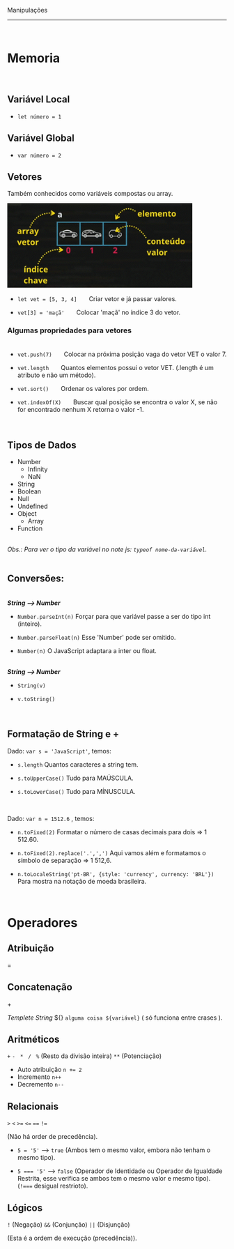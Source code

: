 Manipulações
***
<br/>
 
# Memoria

<br/>

## Variável Local
* `let número = 1`

## Variável Global
* `var número = 2`  

## Vetores

Também conhecidos como variáveis compostas ou array.

<img src="../mais/imagens/vetor.gif" width="425">   

* `let vet = [5, 3, 4]`   &nbsp; &nbsp; &nbsp; Criar vetor e já passar valores.  

* `vet[3] = 'maçã'` &nbsp; &nbsp; &nbsp; Colocar 'maçã' no índice 3 do vetor.

### Algumas propriedades para vetores <br/><br/>

* `vet.push(7)` &nbsp; &nbsp; &nbsp; Colocar na próxima posição vaga do vetor VET o valor 7.

* `vet.length` &nbsp; &nbsp; &nbsp; Quantos elementos possui o vetor VET. (.length é um atributo e não um método).

* `vet.sort()` &nbsp; &nbsp; &nbsp; Ordenar os valores por ordem.

* `vet.indexOf(X)` &nbsp; &nbsp; &nbsp; Buscar qual posição se encontra o valor X, se não for encontrado nenhum X retorna o valor -1.

<br/>

## Tipos de Dados

* Number        
   - Infinity
   - NaN
* String
* Boolean
* Null
* Undefined
* Object
   - Array
* Function

<br/>_Obs.: Para ver o tipo da variável no note js: `typeof nome-da-variável`._<br/><br/>  

## Conversões:

<br/>**_String  -->  Number_**   

* `Number.parseInt(n)`        Forçar para que variável passe a ser do tipo int (inteiro).  

* `Number.parseFloat(n)`      Esse 'Number' pode ser omitido.  

* `Number(n)`                 O JavaScript adaptara a inter ou float.   

<br/>**_String  -->  Number_**

* `String(v)`  

* `v.toString()`

<br/>

## Formatação de String e +  

Dado: `var s = 'JavaScript'`, temos:

* `s.length`      Quantos caracteres a string tem.  

* `s.toUpperCase()`       Tudo para MAÚSCULA.  

* `s.toLowerCase()`       Tudo para MÍNUSCULA.  

<br/>

Dado: `var n = 1512.6` , temos:

* `n.toFixed(2)`      Formatar o número de casas decimais para dois => 1 512.60.  

* `n.toFixed(2).replace('.',',')`        Aqui vamos além e formatamos o símbolo de separação => 1 512,6.

* `n.toLocaleString('pt-BR', {style: 'currency', currency: 'BRL'})`       Para mostra na notação de moeda brasileira.


<br/>

# Operadores

## Atribuição

=

## Concatenação

\+

_Templete String_ ${}   ``alguma coisa ${variável}`` ( só funciona entre crases ).

## Aritméticos

`+` `-` ` *` ` /` ` %` (Resto da divisão inteira) `**` (Potenciação)

* Auto atribuição      `n += 2`  
* Incremento        `n++`  
* Decremento        `n--`

## Relacionais

`>` `<` `>=` `<=` `==` `!=`   

(Não há order de precedência). 

* `5 = '5'` -->  `true`      (Ambos tem o mesmo valor, embora não tenham o mesmo tipo).

* `5 === '5'`  -->  `false`     (Operador de Identidade ou Operador de Igualdade Restrita, esse verifica se ambos tem o mesmo valor e mesmo tipo). (`!===` desigual restrioto).

## Lógicos

`!` (Negação) `&&` (Conjunção) `||` (Disjunção) 

(Esta é a ordem de execução (precedência)).
